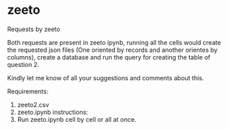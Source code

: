 # zeeto
Requests by zeeto

Both requests are present in zeeto ipynb, running all the cells would create the requested json files (One oriented by records and another orientes by columns), create a database and run the query for creating the table of question 2.

Kindly let me know of all your suggestions and comments about this.


Requirements: 
1) zeeto2.csv 
2) zeeto.ipynb 
instructions: 
1) Run zeeto.ipynb cell by cell or all at once. 
